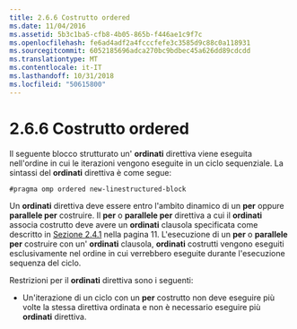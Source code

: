 ```yaml
---
title: 2.6.6 Costrutto ordered
ms.date: 11/04/2016
ms.assetid: 5b3c1ba5-cfb8-4b05-865b-f446ae1c9f7c
ms.openlocfilehash: fe6ad4adf2a4fcccfefe3c3585d9c88c0a118931
ms.sourcegitcommit: 6052185696adca270bc9bdbec45a626dd89cdcdd
ms.translationtype: MT
ms.contentlocale: it-IT
ms.lasthandoff: 10/31/2018
ms.locfileid: "50615800"
---
```

# <a name="266-ordered-construct"></a>2.6.6 Costrutto ordered

Il seguente blocco strutturato un' **ordinati** direttiva viene eseguita nell'ordine in cui le iterazioni vengono eseguite in un ciclo sequenziale. La sintassi del **ordinati** direttiva è come segue:

```
#pragma omp ordered new-linestructured-block
```

Un **ordinati** direttiva deve essere entro l'ambito dinamico di un **per** oppure **parallele per** costruire. Il **per** o **parallele per** direttiva a cui il **ordinati** associa costrutto deve avere un **ordinati** clausola specificata come descritto in [Sezione 2.4.1](../../parallel/openmp/2-4-1-for-construct.md) nella pagina 11. L'esecuzione di un **per** o **parallele per** costruire con un' **ordinati** clausola, **ordinati** costrutti vengono eseguiti esclusivamente nel ordine in cui verrebbero eseguite durante l'esecuzione sequenza del ciclo.

Restrizioni per il **ordinati** direttiva sono i seguenti:

- Un'iterazione di un ciclo con un **per** costrutto non deve eseguire più volte la stessa direttiva ordinata e non è necessario eseguire più **ordinati** direttiva.
